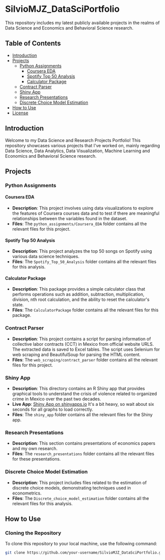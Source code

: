 # SilvioMJZ_DataSciPortfolio

This repository includes my latest publicly available projects in the realms of Data Science and Economics and Behavioral Science research.

## Table of Contents

- [Introduction](#introduction)
- [Projects](#projects)
  - [Python Assignments](#python-assignments)
    - [Coursera EDA](#coursera-eda)
    - [Spotify Top 50 Analysis](#spotify-top-50-analysis)
    - [Calculator Package](#calculator-package)
  - [Contract Parser](#contract-parser)
  - [Shiny App](#shiny-app)
  - [Research Presentations](#research-presentations)
  - [Discrete Choice Model Estimation](#discrete-choice-model-estimation)
- [How to Use](#how-to-use)
- [License](#license)

## Introduction

Welcome to my Data Science and Research Projects Portfolio! This repository showcases various projects that I've worked on, mainly regarding Data Science, Data Analytics, Data Visualization, Machine Learning and Economics and Behavioral Science research.

## Projects

### Python Assignments

#### Coursera EDA

- **Description**: This project involves using data visualizations to explore the features of Coursera courses data and to test if there are meaningful relationships between the variables found in the dataset.
- **Files**: The `python_assignments/Coursera_EDA` folder contains all the relevant files for this project.

#### Spotify Top 50 Analysis

- **Description**: This project analyzes the top 50 songs on Spotify using various data science techniques.
- **Files**: The `Spotify_Top_50_Analysis` folder contains all the relevant files for this analysis.

#### Calculator Package

- **Description**: This package provides a simple calculator class that performs operations such as addition, subtraction, multiplication, division, nth root calculation, and the ability to reset the calculator's state.
- **Files**: The `CalculatorPackage` folder contains all the relevant files for this package.

### Contract Parser

- **Description**: This project contains a script for parsing information of collective labor contracts (CCT) in Mexico from official website URLS. The extracted data is saved to Excel tables. The script uses Selenium for web scraping and BeautifulSoup for parsing the HTML content.
- **Files**: The `web_scraping/contract_parser` folder contains all the relevant files for this project.

### Shiny App

- **Description**: This directory contains an R Shiny app that provides graphical tools to understand the crisis of violence related to organized crime in Mexico over the past two decades.
- **Live App**: [Shiny App on shinyapps.io](https://mao-zen.shinyapps.io/Shiny_SS/) It's a bit heavy, so wait about six seconds for all graphs to load correctly. 
- **Files**: The `shiny_app` folder contains all the relevant files for the Shiny app.

### Research Presentations

- **Description**: This section contains presentations of economics papers and my own research.
- **Files**: The `research_presentations` folder contains all the relevant files for these presentations.

### Discrete Choice Model Estimation

- **Description**: This project includes files related to the estimation of discrete choice models, demonstrating techniques used in econometrics.
- **Files**: The `Discrete_choice_model_estimation` folder contains all the relevant files for this analysis.

## How to Use

### Cloning the Repository

To clone this repository to your local machine, use the following command:

```bash
git clone https://github.com/your-username/SilvioMJZ_DataSciPortfolio.git
